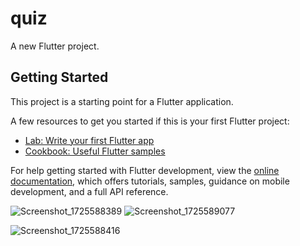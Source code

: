 # quiz

A new Flutter project.

## Getting Started

This project is a starting point for a Flutter application.

A few resources to get you started if this is your first Flutter project:

- [Lab: Write your first Flutter app](https://docs.flutter.dev/get-started/codelab)
- [Cookbook: Useful Flutter samples](https://docs.flutter.dev/cookbook)

For help getting started with Flutter development, view the
[online documentation](https://docs.flutter.dev/), which offers tutorials,
samples, guidance on mobile development, and a full API reference.

![Screenshot_1725588389](https://github.com/user-attachments/assets/99557c8f-d6ff-424f-a51a-deebc3cc0b95)
![Screenshot_1725589077](https://github.com/user-attachments/assets/994dd1c9-a9f7-4012-88e1-eb78c61109d8)

![Screenshot_1725588416](https://github.com/user-attachments/assets/3ed6c957-4484-4014-825e-ec81abc80049)

